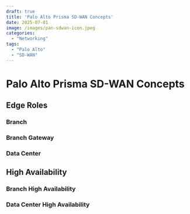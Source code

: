 ```yaml
---
draft: true
title: 'Palo Alto Prisma SD-WAN Concepts'
date: 2025-07-01
image: /images/pan-sdwan-icon.jpeg
categories:
  - "Networking"
tags:
  - "Palo Alto"
  - "SD-WAN"
---
```


# Palo Alto Prisma SD-WAN Concepts

## Edge Roles

### Branch

### Branch Gateway

### Data Center

## High Availability

### Branch High Availability

### Data Center High Availability